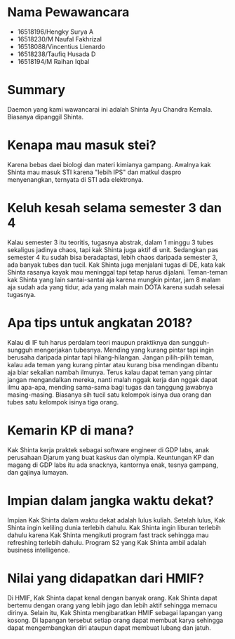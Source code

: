 # Nama Pewawancara
- 16518196/Hengky Surya A
- 16518230/M Naufal Fakhrizal
- 16518088/Vincentius Lienardo
- 16518238/Taufiq Husada D
- 16518194/M Raihan Iqbal

# Summary
Daemon yang kami wawancarai ini adalah Shinta Ayu Chandra Kemala. Biasanya dipanggil Shinta. 

# Kenapa mau masuk stei?
Karena bebas daei biologi dan materi kimianya gampang. Awalnya kak Shinta mau masuk STI karena "lebih IPS" dan matkul daspro menyenangkan, ternyata di STI ada elektronya.

# Keluh kesah selama semester 3 dan 4
Kalau semester 3 itu teoritis, tugasnya abstrak, dalam 1 minggu 3 tubes sekaligus jadinya chaos, tapi kak Shinta juga aktif di unit. Sedangkan pas semester 4 itu sudah bisa beradaptasi, lebih chaos daripada semester 3, ada banyak tubes dan tucil. Kak Shinta juga menjalani tugas di DE, kata kak Shinta rasanya kayak mau meninggal tapi tetap harus dijalani. Teman-teman kak Shinta yang lain santai-santai aja karena mungkin pintar, jam 8 malam aja sudah ada yang tidur, ada yang malah main DOTA karena sudah selesai tugasnya.

# Apa tips untuk angkatan 2018?
Kalau di IF tuh harus perdalam teori maupun praktiknya dan sungguh-sungguh mengerjakan tubesnya. Mending yang kurang pintar tapi ingin berusaha daripada pintar tapi hilang-hilangan. Jangan pilih-pilih teman, kalau ada teman yang kurang pintar atau kurang bisa mendingan dibantu aja biar sekalian nambah ilmunya. Terus kalau dapat teman yang pintar jangan mengandalkan mereka, nanti malah nggak kerja dan nggak dapat ilmu apa-apa, mending sama-sama bagi tugas dan tanggung jawabnya masing-masing. Biasanya sih tucil satu kelompok isinya dua orang dan tubes satu kelompok isinya tiga orang.

# Kemarin KP di mana?
Kak Shinta kerja praktek sebagai software engineer di GDP labs, anak perusahaan Djarum yang buat kaskus dan olympia. Keuntungan KP dan magang di GDP labs itu ada snacknya, kantornya enak, tesnya gampang, dan gajinya lumayan.

# Impian dalam jangka waktu dekat?
Impian Kak Shinta dalam waktu dekat adalah lulus kuliah. Setelah lulus, Kak Shinta ingin keliling dunia terlebih dahulu. Kak Shinta ingin liburan terlebih dahulu karena Kak Shinta mengikuti program fast track sehingga mau refreshing terlebih dahulu. Program S2 yang Kak Shinta ambil adalah business intelligence. 

# Nilai yang didapatkan dari HMIF?
Di HMIF, Kak Shinta dapat kenal dengan banyak orang. Kak Shinta dapat bertemu dengan orang yang lebih jago dan lebih aktif sehingga memacu dirinya. Selain itu, Kak Shinta mengibaratkan HMIF sebagai lapangan yang kosong. Di lapangan tersebut setiap orang dapat membuat karya sehingga dapat mengembangkan diri ataupun dapat membuat lubang dan jatuh.
